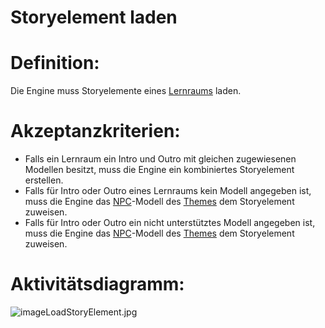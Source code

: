 # Storyelement laden


# Definition:

Die Engine muss Storyelemente eines [Lernraums](Lernraum-GE.md) laden.


# Akzeptanzkriterien:

- Falls ein Lernraum ein Intro und Outro mit gleichen zugewiesenen Modellen besitzt, muss die Engine ein kombiniertes Storyelement erstellen.
- Falls für Intro oder Outro eines Lernraums kein Modell angegeben ist, muss die Engine das [NPC](NPC-GE.md)-Modell des [Themes](Theme-GE.md) dem Storyelement zuweisen.
- Falls für Intro oder Outro ein nicht unterstütztes Modell angegeben ist, muss die Engine das [NPC](NPC-GE.md)-Modell des [Themes](Theme-GE.md) dem Storyelement zuweisen.


# Aktivitätsdiagramm:

![imageLoadStoryElement.jpg](imageLoadStoryElement.jpg)
